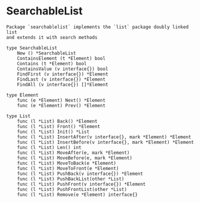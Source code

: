 # SearchableList

	Package `searchablelist` implements the `list` package doubly linked list
	and extends it with search methods

    type SearchableList
        New () *SearchableList
        ContainsElement (t *Element) bool
        Contains (t *Element) bool
        ContainsValue (v interface{}) bool
        FindFirst (v interface{}) *Element
        FindLast (v interface{}) *Element
        FindAll (v interface{}) []*Element

    type Element
        func (e *Element) Next() *Element
        func (e *Element) Prev() *Element

    type List
        func (l *List) Back() *Element
        func (l *List) Front() *Element
        func (l *List) Init() *List
        func (l *List) InsertAfter(v interface{}, mark *Element) *Element
        func (l *List) InsertBefore(v interface{}, mark *Element) *Element
        func (l *List) Len() int
        func (l *List) MoveAfter(e, mark *Element)
        func (l *List) MoveBefore(e, mark *Element)
        func (l *List) MoveToBack(e *Element)
        func (l *List) MoveToFront(e *Element)
        func (l *List) PushBack(v interface{}) *Element
        func (l *List) PushBackList(other *List)
        func (l *List) PushFront(v interface{}) *Element
        func (l *List) PushFrontList(other *List)
        func (l *List) Remove(e *Element) interface{}
